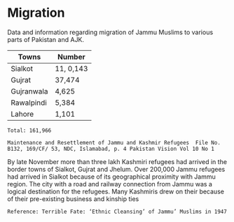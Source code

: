 # Migration
Data and information regarding migration of Jammu Muslims to various parts of Pakistan and AJK.

| Towns      | Number    |
|------------|-----------|
| Sialkot    | 11, 0,143 |
| Gujrat     | 37,474    |
| Gujranwala | 4,625     |
| Rawalpindi | 5,384     |
| Lahore     | 1,101     |

`Total: 161,966`

`Maintenance and Resettlement of Jammu and Kashmir Refugees 
File No. B132, 169/CF/ 53, NDC, Islamabad, p. 4 Pakistan Vision Vol 10 No 1`

By late November more than three lakh Kashmiri refugees
had arrived in the border towns of Sialkot, Gujrat and Jhelum.
Over 200,000 Jammu refugees had arrived in Sialkot because of
its geographical proximity with Jammu region. The city with a
road and railway connection from Jammu was a logical
destination for the refugees. Many Kashmiris drew on their
because of their pre-existing business and kinship ties

`Reference: Terrible Fate: ‘Ethnic Cleansing’ of Jammu’
Muslims in 1947` 
